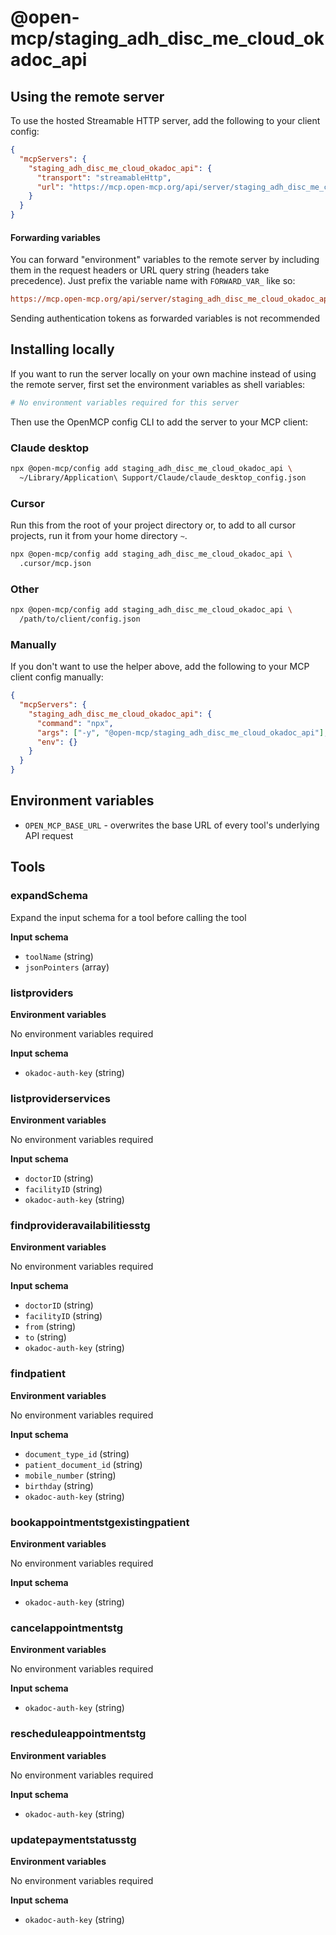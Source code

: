 # @open-mcp/staging_adh_disc_me_cloud_okadoc_api

## Using the remote server

To use the hosted Streamable HTTP server, add the following to your client config:

```json
{
  "mcpServers": {
    "staging_adh_disc_me_cloud_okadoc_api": {
      "transport": "streamableHttp",
      "url": "https://mcp.open-mcp.org/api/server/staging_adh_disc_me_cloud_okadoc_api@latest/mcp"
    }
  }
}
```

#### Forwarding variables

You can forward "environment" variables to the remote server by including them in the request headers or URL query string (headers take precedence). Just prefix the variable name with `FORWARD_VAR_` like so:

```ini
https://mcp.open-mcp.org/api/server/staging_adh_disc_me_cloud_okadoc_api@latest/mcp?FORWARD_VAR_OPEN_MCP_BASE_URL=https%3A%2F%2Fapi.example.com
```

<Callout title="Security" type="warn">
  Sending authentication tokens as forwarded variables is not recommended
</Callout>

## Installing locally

If you want to run the server locally on your own machine instead of using the remote server, first set the environment variables as shell variables:

```bash
# No environment variables required for this server
```

Then use the OpenMCP config CLI to add the server to your MCP client:

### Claude desktop

```bash
npx @open-mcp/config add staging_adh_disc_me_cloud_okadoc_api \
  ~/Library/Application\ Support/Claude/claude_desktop_config.json
```

### Cursor

Run this from the root of your project directory or, to add to all cursor projects, run it from your home directory `~`.

```bash
npx @open-mcp/config add staging_adh_disc_me_cloud_okadoc_api \
  .cursor/mcp.json
```

### Other

```bash
npx @open-mcp/config add staging_adh_disc_me_cloud_okadoc_api \
  /path/to/client/config.json
```

### Manually

If you don't want to use the helper above, add the following to your MCP client config manually:

```json
{
  "mcpServers": {
    "staging_adh_disc_me_cloud_okadoc_api": {
      "command": "npx",
      "args": ["-y", "@open-mcp/staging_adh_disc_me_cloud_okadoc_api"],
      "env": {}
    }
  }
}
```

## Environment variables

- `OPEN_MCP_BASE_URL` - overwrites the base URL of every tool's underlying API request


## Tools

### expandSchema

Expand the input schema for a tool before calling the tool

**Input schema**

- `toolName` (string)
- `jsonPointers` (array)

### listproviders

**Environment variables**

No environment variables required

**Input schema**

- `okadoc-auth-key` (string)

### listproviderservices

**Environment variables**

No environment variables required

**Input schema**

- `doctorID` (string)
- `facilityID` (string)
- `okadoc-auth-key` (string)

### findprovideravailabilitiesstg

**Environment variables**

No environment variables required

**Input schema**

- `doctorID` (string)
- `facilityID` (string)
- `from` (string)
- `to` (string)
- `okadoc-auth-key` (string)

### findpatient

**Environment variables**

No environment variables required

**Input schema**

- `document_type_id` (string)
- `patient_document_id` (string)
- `mobile_number` (string)
- `birthday` (string)
- `okadoc-auth-key` (string)

### bookappointmentstgexistingpatient

**Environment variables**

No environment variables required

**Input schema**

- `okadoc-auth-key` (string)

### cancelappointmentstg

**Environment variables**

No environment variables required

**Input schema**

- `okadoc-auth-key` (string)

### rescheduleappointmentstg

**Environment variables**

No environment variables required

**Input schema**

- `okadoc-auth-key` (string)

### updatepaymentstatusstg

**Environment variables**

No environment variables required

**Input schema**

- `okadoc-auth-key` (string)
